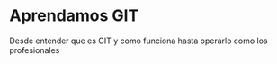 





# Aprendamos GIT

Desde entender que es GIT y como funciona hasta operarlo como los profesionales




